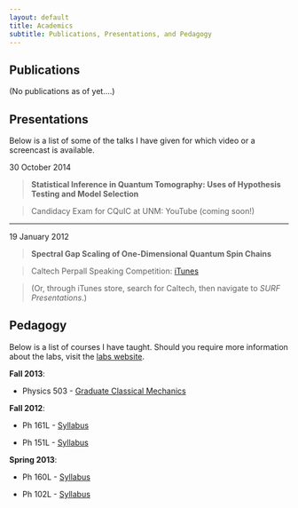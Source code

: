 ```yaml
---
layout: default
title: Academics
subtitle: Publications, Presentations, and Pedagogy
---
```

<section class="content">

Publications
=============
(No publications as of yet....)

Presentations
==============
Below is a list of some of the talks I have given for which video or a screencast is available.

30 October 2014  
> **Statistical Inference in Quantum Tomography: Uses of Hypothesis Testing and Model Selection**

> Candidacy Exam for CQuIC at UNM: YouTube (coming soon!)

-----------------------

19 January 2012

> **Spectral Gap Scaling of One-Dimensional Quantum Spin Chains**

> Caltech Perpall Speaking Competition:  [iTunes](https://itunes.apple.com/us/podcast/spectral-gap-scaling-one-dimensional/id422627736?i=109862222&mt=2)

> (Or, through iTunes store, search for Caltech, then navigate to _SURF Presentations_.)

Pedagogy
==========

Below is a list of courses I have taught. Should you require more
information about the labs, visit the [labs website](http://physics.unm.edu/Regener/Lab/).

**Fall 2013**:

* Physics 503 - [Graduate Classical Mechanics](http://info.phys.unm.edu/~caves/courses/phys503-f13/info.html)

**Fall 2012**: 

* Ph 161L - [Syllabus](https://app.box.com/s/1edxkijegls21bpe5i8m)

* Ph 151L - [Syllabus](https://app.box.com/s/0dmrtcpbe0czophtpx1p)

**Spring 2013**:

* Ph 160L - [Syllabus](https://app.box.com/s/tr2ztqjjpgki43lkcr1m)

* Ph 102L - [Syllabus](https://app.box.com/s/g2b2nrhhkomeraz6jyb0)
</section>
